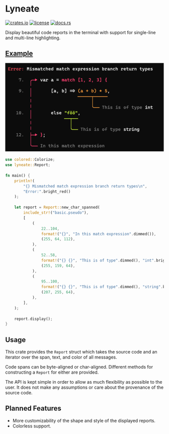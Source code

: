 # Lyneate

[![crates.io](https://img.shields.io/crates/v/lyneate)](https://crates.io/crates/lyneate)
[![license](https://img.shields.io/crates/l/lyneate)](https://github.com/FlowVix/lyneate/blob/master/LICENSE)
[![docs.rs](https://img.shields.io/docsrs/lyneate)](https://docs.rs/lyneate)

Display beautiful code reports in the terminal with
support for single-line and multi-line highlighting.

## [Example](https://github.com/FlowVix/lyneate/blob/master/examples/basic.rs)

<img src="https://github.com/FlowVix/lyneate/blob/master/images/example.png?raw=true" alt="test"/>

```rust
use colored::Colorize;
use lyneate::Report;

fn main() {
    println!(
        "{} Mismatched match expression branch return types\n",
        "Error:".bright_red()
    );

    let report = Report::new_char_spanned(
        include_str!("basic.pseudo"),
        [
            (
                22..104,
                format!("{}", "In this match expression".dimmed()),
                (255, 64, 112),
            ),
            (
                52..58,
                format!("{} {}", "This is of type".dimmed(), "int".bright_white()),
                (255, 159, 64),
            ),
            (
                95..100,
                format!("{} {}", "This is of type".dimmed(), "string".bright_white()),
                (207, 255, 64),
            ),
        ],
    );

    report.display();
}
```

## Usage

This crate provides the `Report` struct which takes the source code and an iterator over the span, text, and color of all messages.

Code spans can be byte-aligned or char-aligned. Different methods for constructing a `Report` for either are provided.

The API is kept simple in order to allow as much flexibility
as possible to the user. It does not make any assumptions or care
about the provenance of the source code.

## Planned Features

-   More customizability of the shape and style of the displayed reports.
-   Colorless support.
